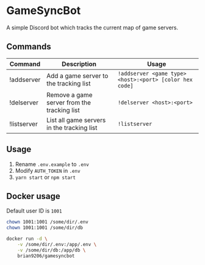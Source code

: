 # GameSyncBot
A simple Discord bot which tracks the current map of game servers.

## Commands
| Command     | Description                                 | Usage                                                 |
|-------------|---------------------------------------------|-------------------------------------------------------|
| !addserver  | Add a game server to the tracking list      | `!addserver <game type> <host>:<port> [color hex code]` |
| !delserver  | Remove a game server from the tracking list | `!delserver <host>:<port>`                              |
| !listserver | List all game servers in the tracking list  | `!listserver`                                           |

## Usage
1. Rename `.env.example` to `.env`
2. Modify `AUTH_TOKEN` in `.env`
3. `yarn start` or `npm start`

## Docker usage
Default user ID is `1001`
```bash
chown 1001:1001 /some/dir/.env
chown 1001:1001 /some/dir/db

docker run -d \
    -v /some/dir/.env:/app/.env \
    -v /some/dir/db:/app/db \
    brian9206/gamesyncbot
```

